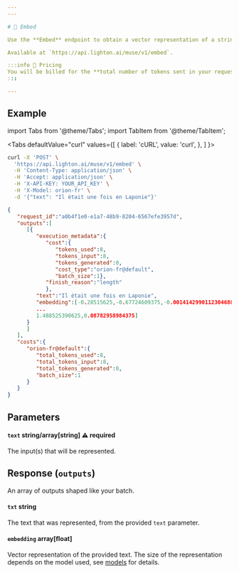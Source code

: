 ```yaml
---
---

# 🔢 Embed

Use the **Embed** endpoint to obtain a vector representation of a string (see [embeddings](/home/concepts#embeddings)).

Available at `https://api.lighton.ai/muse/v1/embed`.

:::info 💸️ Pricing
You will be billed for the **total number of tokens sent in your request**.
:::

---
```


## Example

import Tabs from '@theme/Tabs';
import TabItem from '@theme/TabItem';

<Tabs
defaultValue="curl"
values={[
{ label: 'cURL', value: 'curl', },
]
}>

<TabItem value="curl">

```bash title="Request"
curl -X 'POST' \
  'https://api.lighton.ai/muse/v1/embed' \
  -H 'Content-Type: application/json' \
  -H 'Accept: application/json' \
  -H 'X-API-KEY: YOUR_API_KEY' \
  -H 'X-Model: orion-fr' \
  -d '{"text": "Il était une fois en Laponie"}'
```

</TabItem>

</Tabs>

```json title="Response (JSON)"
{
   "request_id":"a0b4f1e0-e1a7-48b9-8204-6567efe3957d",
   "outputs":[
      [{
         "execution_metadata":{
            "cost":{
               "tokens_used":8,
               "tokens_input":8,
               "tokens_generated":0,
               "cost_type":"orion-fr@default",
               "batch_size":1},
            "finish_reason":"length"
            },
         "text":"Il était une fois en Laponie",
         "embedding":[-0.28515625,-0.67724609375,-0.0014142990112304688,2.421875,
         ...
         1.488525390625,0.08782958984375]
      }
      ]
   ],
   "costs":{
      "orion-fr@default":{
         "total_tokens_used":8,
         "total_tokens_input":8,
         "total_tokens_generated":0,
         "batch_size":1
      }
   }
}
```

## Parameters

#### `text` <span class="param-types">string/array[string]</span> <span class="param-warning">⚠️ required</span>

The input(s) that will be represented.

## Response (`outputs`)

An array of outputs shaped like your batch.

#### `txt` <span class="param-types">string</span>

The text that was represented, from the provided `text` parameter.

#### `embedding` <span class="param-types">array[float]</span>

Vector representation of the provided text. The size of the representation depends on the model used, see [models](/api/models) for details.
